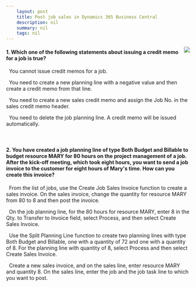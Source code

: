 ```yaml
---
    layout: post
    title: Post job sales in Dynamics 365 Business Central  
    description: nil
    summary: nil
    tags: nil
---
```



 <a target="_blank" href="https://docs.microsoft.com/en-us/learn/modules/post-job-sales/5-check/"><i class="fas fa-external-link-alt"></i> </a>
 <img align="right" src="https://docs.microsoft.com/en-us/learn/achievements/post-job-sales.svg">
####  1. Which one of the following statements about issuing a credit memo for a job is true?


<i class='far fa-square'></i> &nbsp;&nbsp;You cannot issue credit memos for a job.

<i class='fas fa-check-square' style='color: Dodgerblue;'></i> &nbsp;&nbsp;You need to create a new planning line with a negative value and then create a credit memo from that line.

<i class='far fa-square'></i> &nbsp;&nbsp;You need to create a new sales credit memo and assign the Job No. in the sales credit memo header.

<i class='far fa-square'></i> &nbsp;&nbsp;You need to delete the job planning line. A credit memo will be issued automatically.
<br />
<br />
<br />

####  2. You have created a job planning line of type Both Budget and Billable to budget resource MARY for 80 hours on the project management of a job. After the kick-off meeting, which took eight hours, you want to send a job invoice to the customer for eight hours of Mary's time. How can you create this invoice?


<i class='far fa-square'></i> &nbsp;&nbsp;From the list of jobs, use the Create Job Sales Invoice function to create a sales invoice. On the sales invoice, change the quantity for resource MARY from 80 to 8 and then post the invoice.

<i class='fas fa-check-square' style='color: Dodgerblue;'></i> &nbsp;&nbsp;On the job planning line, for the 80 hours for resource MARY, enter 8 in the Qty. to Transfer to Invoice field, select Process, and then select Create Sales Invoice.

<i class='far fa-square'></i> &nbsp;&nbsp;Use the Split Planning Line function to create two planning lines with type Both Budget and Billable, one with a quantity of 72 and one with a quantity of 8. For the planning line with quantity of 8, select Process and then select Create Sales Invoice.

<i class='far fa-square'></i> &nbsp;&nbsp;Create a new sales invoice, and on the sales line, enter resource MARY and quantity 8. On the sales line, enter the job and the job task line to which you want to post.
<br />
<br />
<br />
